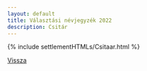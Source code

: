 ```yaml
---
layout: default
title: Választási névjegyzék 2022
description: Csitár
---
```


{% include settlementHTMLs/Csitaar.html %}

[Vissza](./)